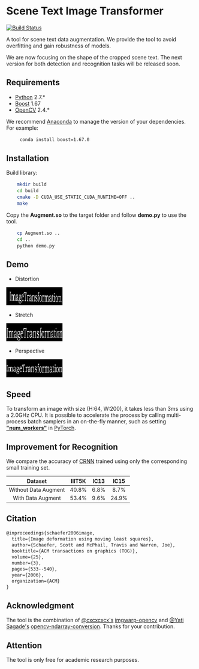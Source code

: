 # Scene Text Image Transformer

[![Build Status](https://travis-ci.org/Canjie-Luo/Scene-Text-Image-Transformer.svg?branch=master)](https://travis-ci.org/Canjie-Luo/Scene-Text-Image-Transformer)

A tool for scene text data augmentation. We provide the tool to avoid overfitting and gain robustness of models.

We are now focusing on the shape of the cropped scene text. The next version for both detection and recognition tasks will be released soon. 

## Requirements

- [Python](https://www.python.org/) 2.7.*
- [Boost](https://www.boost.org/) 1.67
- [OpenCV](https://opencv.org/) 2.4.*

We recommend [Anaconda](https://www.anaconda.com/) to manage the version of your dependencies. For example:

```bash
     conda install boost=1.67.0
```

## Installation
Build library:

```bash
    mkdir build
    cd build
    cmake -D CUDA_USE_STATIC_CUDA_RUNTIME=OFF ..
    make
```

Copy the **Augment.so** to the target folder and follow **demo.py** to use the tool.

```bash
    cp Augment.so ..
    cd ..
    python demo.py
```

## Demo

- Distortion

![](pic/gif_Distort.gif) 

- Stretch

![](pic/gif_Stretch.gif)

- Perspective

![](pic/gif_Perspective.gif)

## Speed

To transform an image with size (H:64, W:200), it takes less than 3ms using a 2.0GHz CPU. It is possible to accelerate the process by calling multi-process batch samplers in an on-the-fly manner, such as setting [**\"num_workers\"**](https://pytorch.org/docs/0.3.1/data.html?highlight=dataset#torch.utils.data.DataLoader) in [PyTorch](https://pytorch.org/docs/0.3.1/data.html?highlight=dataset#torch.utils.data.DataLoader).

## Improvement for Recognition

We compare the accuracy of [CRNN](https://github.com/meijieru/crnn.pytorch) trained using only the corresponding small training set.

| <center>Dataset</center> | <center>IIIT5K</center> | <center>IC13</center> | <center>IC15</center> |
| :---: | :---: | :---: | :---:|
| Without Data Augment | <center>40.8%</center> | <center>6.8%</center> | <center>8.7%</center> |
| <center>With Data Augment</center> | <center>53.4%</center> | <center>9.6%</center> | <center>24.9%</center> | 


## Citation

```
@inproceedings{schaefer2006image,
  title={Image deformation using moving least squares},
  author={Schaefer, Scott and McPhail, Travis and Warren, Joe},
  booktitle={ACM transactions on graphics (TOG)},
  volume={25},
  number={3},
  pages={533--540},
  year={2006},
  organization={ACM}
}
```

## Acknowledgment
The tool is the combination of [@cxcxcxcx's](https://github.com/cxcxcxcx) [imgwarp-opencv](https://github.com/cxcxcxcx/imgwarp-opencv) and [@Yati Sagade's](https://github.com/yati-sagade) [opencv-ndarray-conversion](https://github.com/yati-sagade/opencv-ndarray-conversion). Thanks for your contribution. 

## Attention
The tool is only free for academic research purposes.
